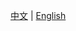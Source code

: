 <!-- 适用于所有语言版本的 README 顶部 -->
<p align="left">
  <a href="README.zh-CN.md">中文</a> |
  <a href="README.md">English</a> 
</p>
